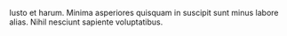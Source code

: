 Iusto et harum. Minima asperiores quisquam in suscipit sunt minus labore alias. Nihil nesciunt sapiente voluptatibus.